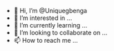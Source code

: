 - 👋 Hi, I’m @Uniquegbenga
- 👀 I’m interested in ...
- 🌱 I’m currently learning ...
- 💞️ I’m looking to collaborate on ...
- 📫 How to reach me ...

<!---
Uniquegbenga/Uniquegbenga is a ✨ special ✨ repository because its `README.md` (this file) appears on your GitHub profile.
You can click the Preview link to take a look at your changes.
--->
